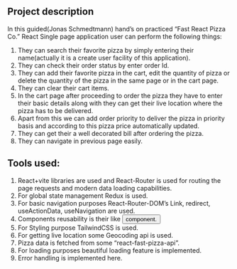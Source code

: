Project description
-------------------
In this guided(Jonas Schmedtmann) hand’s on practiced “Fast React Pizza Co.” React Single page application user can perform the following things:
1.	They can search their favorite pizza by simply entering their name(actually it is a create user facility of this application).
2.	They can check their order status by enter order Id.
3.	They can add their favorite pizza in the cart, edit the quantity of pizza or delete the quantity of the pizza in the same page or in the cart page.
4.	They can clear their cart items.
5.	 In the cart page after proceeding to order the pizza they have to enter their basic details along with they can get their live location where the pizza has to be delivered.
6.	Apart from this we can add order priority to deliver the pizza in priority basis and according to this pizza price automatically updated.
7.	They can get their a well decorated bill after ordering the pizza.
8.	They can navigate in previous page easily.


Tools used:
------------
1.	React+vite libraries are used and React-Router is used for routing the page requests and modern data loading capabilities.
2.	For global state management Redux is used.
3.	For basic navigation purposes React-Router-DOM’s Link, redirect, useActionData, useNavigation are used.
4.	Components reusability is their like <Button/> component.
5.	For Styling purpose TailwindCSS is used.
6.	For getting live location some Geocoding api is used.
7.	Pizza data is fetched from some “react-fast-pizza-api”.
8.	For loading purposes beautiful loading feature is implemented.
9.	Error handling is implemented here.
 

